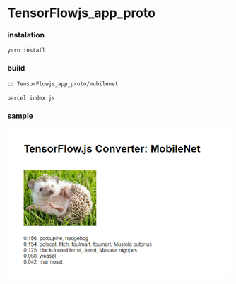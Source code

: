# TensorFlowjs_app_proto

### instalation
```
yarn install
```

### build
```
cd TensorFlowjs_app_proto/mobilenet

parcel index.js
```

### sample
![app_proto_cap](https://github.com/freeman-as/TensorFlowjs_app_proto/blob/master/app_proto_cap.png)
